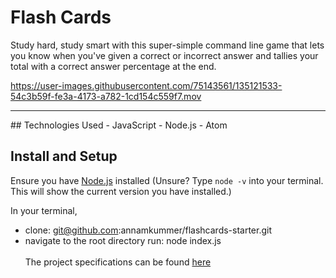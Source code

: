 # Flash Cards
Study hard, study smart with this super-simple command line game that lets you know when you've given a correct or incorrect answer and tallies your total with a correct answer percentage at the end.<br>

https://user-images.githubusercontent.com/75143561/135121533-54c3b59f-fe3a-4173-a782-1cd154c559f7.mov

<hr>
## Technologies Used
- JavaScript
- Node.js
- Atom

## Install and Setup
Ensure you have [Node.js](https://nodejs.org/en/download/) installed (Unsure? Type `node -v` into your terminal. This will show the current version you have installed.)<br>

In your terminal,
- clone: git@github.com:annamkummer/flashcards-starter.git
- navigate to the root directory run: node index.js<br><br>
The project specifications can be found [here](https://frontend.turing.edu/projects/flash-cards.html)
